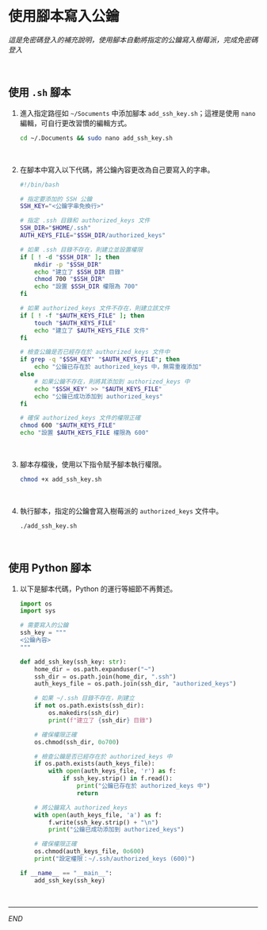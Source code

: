 # 使用腳本寫入公鑰

_這是免密碼登入的補充說明，使用腳本自動將指定的公鑰寫入樹莓派，完成免密碼登入_

<br>

## 使用 `.sh` 腳本

1. 進入指定路徑如 `~/Socuments` 中添加腳本 `add_ssh_key.sh`；這裡是使用 `nano` 編輯，可自行更改習慣的編輯方式。

    ```bash 
    cd ~/.Documents && sudo nano add_ssh_key.sh
    ```

<br>

2. 在腳本中寫入以下代碼，將公鑰內容更改為自己要寫入的字串。

    ```bash
    #!/bin/bash

    # 指定要添加的 SSH 公鑰
    SSH_KEY="<公鑰字串免換行>"

    # 指定 .ssh 目錄和 authorized_keys 文件
    SSH_DIR="$HOME/.ssh"
    AUTH_KEYS_FILE="$SSH_DIR/authorized_keys"

    # 如果 .ssh 目錄不存在，則建立並設置權限
    if [ ! -d "$SSH_DIR" ]; then
        mkdir -p "$SSH_DIR"
        echo "建立了 $SSH_DIR 目錄"
        chmod 700 "$SSH_DIR"
        echo "設置 $SSH_DIR 權限為 700"
    fi

    # 如果 authorized_keys 文件不存在，則建立該文件
    if [ ! -f "$AUTH_KEYS_FILE" ]; then
        touch "$AUTH_KEYS_FILE"
        echo "建立了 $AUTH_KEYS_FILE 文件"
    fi

    # 檢查公鑰是否已經存在於 authorized_keys 文件中
    if grep -q "$SSH_KEY" "$AUTH_KEYS_FILE"; then
        echo "公鑰已存在於 authorized_keys 中，無需重複添加"
    else
        # 如果公鑰不存在，則將其添加到 authorized_keys 中
        echo "$SSH_KEY" >> "$AUTH_KEYS_FILE"
        echo "公鑰已成功添加到 authorized_keys"
    fi

    # 確保 authorized_keys 文件的權限正確
    chmod 600 "$AUTH_KEYS_FILE"
    echo "設置 $AUTH_KEYS_FILE 權限為 600"
    ```

<br>

3. 腳本存檔後，使用以下指令賦予腳本執行權限。

    ```bash
    chmod +x add_ssh_key.sh
    ```

<br>

4. 執行腳本，指定的公鑰會寫入樹莓派的 `authorized_keys` 文件中。

    ```bash
    ./add_ssh_key.sh
    ```

<br>

## 使用 Python 腳本

1. 以下是腳本代碼，Python 的運行等細節不再贅述。

    ```python
    import os
    import sys

    # 需要寫入的公鑰
    ssh_key = """
    <公鑰內容>
    """

    def add_ssh_key(ssh_key: str):
        home_dir = os.path.expanduser("~")
        ssh_dir = os.path.join(home_dir, ".ssh")
        auth_keys_file = os.path.join(ssh_dir, "authorized_keys")

        # 如果 ~/.ssh 目錄不存在，則建立
        if not os.path.exists(ssh_dir):
            os.makedirs(ssh_dir)
            print(f"建立了 {ssh_dir} 目錄")

        # 確保權限正確
        os.chmod(ssh_dir, 0o700)

        # 檢查公鑰是否已經存在於 authorized_keys 中
        if os.path.exists(auth_keys_file):
            with open(auth_keys_file, 'r') as f:
                if ssh_key.strip() in f.read():
                    print("公鑰已存在於 authorized_keys 中")
                    return

        # 將公鑰寫入 authorized_keys
        with open(auth_keys_file, 'a') as f:
            f.write(ssh_key.strip() + "\n")
            print("公鑰已成功添加到 authorized_keys")

        # 確保權限正確
        os.chmod(auth_keys_file, 0o600)
        print("設定權限：~/.ssh/authorized_keys (600)")

    if __name__ == "__main__":
        add_ssh_key(ssh_key)
    ```

<br>

___

_END_